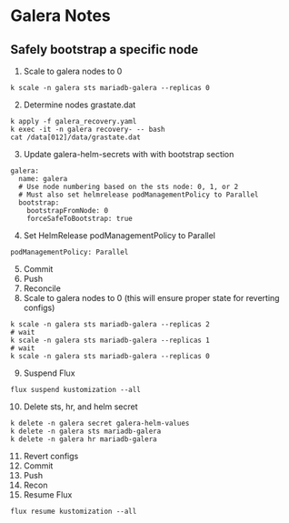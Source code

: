 # Galera Notes

## Safely bootstrap a specific node

1. Scale to galera nodes to 0

```
k scale -n galera sts mariadb-galera --replicas 0
```

2. Determine nodes grastate.dat

```
k apply -f galera_recovery.yaml
k exec -it -n galera recovery- -- bash
cat /data[012]/data/grastate.dat
```

3. Update galera-helm-secrets with with bootstrap section

```
galera:
  name: galera
  # Use node numbering based on the sts node: 0, 1, or 2
  # Must also set helmrelease podManagementPolicy to Parallel
  bootstrap:
    bootstrapFromNode: 0
    forceSafeToBootstrap: true
```

4. Set HelmRelease podManagementPolicy to Parallel

```
podManagementPolicy: Parallel
```

5. Commit
6. Push
7. Reconcile
8. Scale to galera nodes to 0 (this will ensure proper state for reverting configs)

```
k scale -n galera sts mariadb-galera --replicas 2
# wait
k scale -n galera sts mariadb-galera --replicas 1
# wait
k scale -n galera sts mariadb-galera --replicas 0
```

9. Suspend Flux

```
flux suspend kustomization --all
```

10. Delete sts, hr, and helm secret

```
k delete -n galera secret galera-helm-values
k delete -n galera sts mariadb-galera
k delete -n galera hr mariadb-galera
```

11. Revert configs
12. Commit
13. Push
14. Recon
14. Resume Flux

```
flux resume kustomization --all
```
